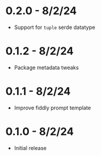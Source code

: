 # 0.2.0 - 8/2/24

- Support for `tuple` serde datatype

# 0.1.2 - 8/2/24

- Package metadata tweaks

# 0.1.1 - 8/2/24

- Improve fiddly prompt template

# 0.1.0 - 8/2/24

- Initial release
